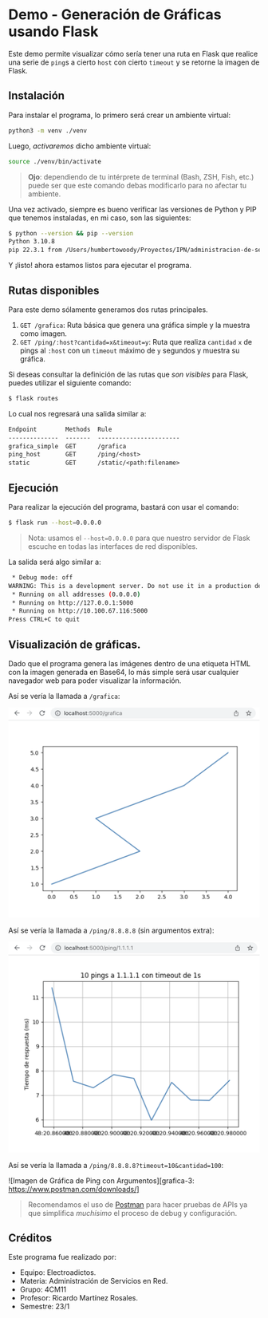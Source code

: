 # Demo - Generación de Gráficas usando Flask

Este demo permite visualizar cómo sería tener una ruta en Flask que realice
una serie de `ping`s a cierto `host` con cierto `timeout` y se retorne la
imagen de Flask.

## Instalación

Para instalar el programa, lo primero será crear un ambiente virtual:

```sh
python3 -m venv ./venv
```

Luego, _activaremos_ dicho ambiente virtual:

```sh
source ./venv/bin/activate
```

> **Ojo**: dependiendo de tu intérprete de terminal (Bash, ZSH, Fish, etc.) puede
> ser que este comando debas modificarlo para no afectar tu ambiente.

Una vez activado, siempre es bueno verificar las versiones de Python y PIP que
tenemos instaladas, en mi caso, son las siguientes:

```sh
$ python --version && pip --version
Python 3.10.8
pip 22.3.1 from /Users/humbertowoody/Proyectos/IPN/administracion-de-servicios-en-red/demo-flask-matplotlib/demo-flask-matplotlib/venv/lib/python3.10/site-packages/pip (python 3.10)
```

Y ¡listo! ahora estamos listos para ejecutar el programa.

## Rutas disponibles

Para este demo sólamente generamos dos rutas principales.

1. `GET /grafica`: Ruta básica que genera una gráfica simple y la muestra como imagen.
2. `GET /ping/:host?cantidad=x&timeout=y`: Ruta que realiza `cantidad` `x` de pings
   al `:host` con un `timeout` máximo de `y` segundos y muestra su gráfica.

Si deseas consultar la definición de las rutas que _son visibles_ para Flask, puedes
utilizar el siguiente comando:

```sh
$ flask routes
```

Lo cual nos regresará una salida similar a:

```txt
Endpoint        Methods  Rule
--------------  -------  -----------------------
grafica_simple  GET      /grafica
ping_host       GET      /ping/<host>
static          GET      /static/<path:filename>
```

## Ejecución

Para realizar la ejecución del programa, bastará con usar el comando:

```sh
$ flask run --host=0.0.0.0
```

> Nota: usamos el `--host=0.0.0.0` para que nuestro servidor de Flask escuche
> en todas las interfaces de red disponibles.

La salida será algo similar a:

```sh
 * Debug mode: off
WARNING: This is a development server. Do not use it in a production deployment. Use a production WSGI server instead.
 * Running on all addresses (0.0.0.0)
 * Running on http://127.0.0.1:5000
 * Running on http://10.100.67.116:5000
Press CTRL+C to quit
```

## Visualización de gráficas.

Dado que el programa genera las imágenes dentro de una etiqueta HTML con la imagen
generada en Base64, lo más simple será usar cualquier navegador web para
poder visualizar la información.

Así se vería la llamada a `/grafica`:

![Imagen de Gráfica Base][grafica-1]

Así se vería la llamada a `/ping/8.8.8.8` (sin argumentos extra):

![Imagen de Gráfica a Ping sin Argumentos][grafica-2]

Así se vería la llamada a `/ping/8.8.8.8?timeout=10&cantidad=100`:

![Imagen de Gráfica de Ping con Argumentos][grafica-3: https://www.postman.com/downloads/]

> Recomendamos el uso de [Postman][link-postman] para hacer pruebas de APIs ya
> que simplifica _muchísimo_ el proceso de debug y configuración.

## Créditos

Este programa fue realizado por:

- Equipo: Electroadictos.
- Materia: Administración de Servicios en Red.
- Grupo: 4CM11
- Profesor: Ricardo Martínez Rosales.
- Semestre: 23/1

[grafica-1]: docs/grafica-1.png
[grafica-2]: docs/grafica-2.png
[grafica-3]: docs/grafica-3.png
[link-postman]: https://www.postman.com/downloads/
